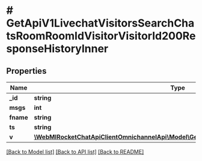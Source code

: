 # # GetApiV1LivechatVisitorsSearchChatsRoomRoomIdVisitorVisitorId200ResponseHistoryInner

## Properties

Name | Type | Description | Notes
------------ | ------------- | ------------- | -------------
**_id** | **string** |  | [optional]
**msgs** | **int** |  | [optional]
**fname** | **string** |  | [optional]
**ts** | **string** |  | [optional]
**v** | [**\WebMIRocketChatApiClientOmnichannelApi\Model\GetApiV1LivechatRoom200ResponseRoomV**](GetApiV1LivechatRoom200ResponseRoomV.md) |  | [optional]

[[Back to Model list]](../../README.md#models) [[Back to API list]](../../README.md#endpoints) [[Back to README]](../../README.md)
